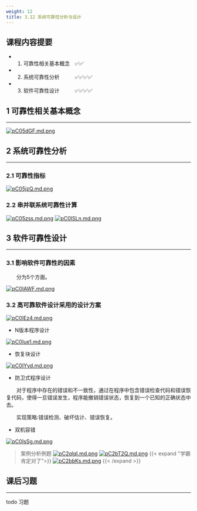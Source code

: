 ```yaml
---
weight: 12
title: 3.12 系统可靠性分析与设计
---
```

## 课程内容提要

- 1. 可靠性相关基本概念&emsp;✅✅
- 2. 系统可靠性分析&emsp;&emsp;&emsp;✅✅✅✅
- 3. 软件可靠性设计&emsp;&emsp;&emsp;✅✅✅✅

## 1 可靠性相关基本概念

---

[![pC05dGF.md.png](https://s1.ax1x.com/2023/06/30/pC05dGF.md.png)](https://imgse.com/i/pC05dGF)

## 2 系统可靠性分析

---

### 2.1 可靠性指标

[![pC05jzQ.md.png](https://s1.ax1x.com/2023/06/30/pC05jzQ.md.png)](https://imgse.com/i/pC05jzQ)

### 2.2 串并联系统可靠性计算

[![pC05zss.md.png](https://s1.ax1x.com/2023/06/30/pC05zss.md.png)](https://imgse.com/i/pC05zss)
[![pC0ISLn.md.png](https://s1.ax1x.com/2023/06/30/pC0ISLn.md.png)](https://imgse.com/i/pC0ISLn)

## 3 软件可靠性设计

---

### 3.1 影响软件可靠性的因素

&emsp;&emsp;分为5个方面。

[![pC0IAWF.md.png](https://s1.ax1x.com/2023/06/30/pC0IAWF.md.png)](https://imgse.com/i/pC0IAWF)

### 3.2 高可靠软件设计采用的设计方案

[![pC0IEz4.md.png](https://s1.ax1x.com/2023/06/30/pC0IEz4.md.png)](https://imgse.com/i/pC0IEz4)

- N版本程序设计

[![pC0Iue1.md.png](https://s1.ax1x.com/2023/06/30/pC0Iue1.md.png)](https://imgse.com/i/pC0Iue1)

- 恢复块设计

[![pC0IYyd.md.png](https://s1.ax1x.com/2023/06/30/pC0IYyd.md.png)](https://imgse.com/i/pC0IYyd)

- 防卫式程序设计

&emsp;&emsp;对于程序中存在的错误和不一致性，通过在程序中包含错误检查代码和错误恢复代码，使得一旦错误发生，程序能撤销错误状态，恢复到一个已知的正确状态中去。

&emsp;&emsp;实现策略:错误检测、破坏估计、错误恢复。

- 双机容错

[![pC0IsSg.md.png](https://s1.ax1x.com/2023/06/30/pC0IsSg.md.png)](https://imgse.com/i/pC0IsSg)

>案例分析例题
[![pC2qlqI.md.png](https://s1.ax1x.com/2023/07/10/pC2qlqI.md.png)](https://imgse.com/i/pC2qlqI)
[![pC2bT2Q.md.png](https://s1.ax1x.com/2023/07/10/pC2bT2Q.md.png)](https://imgse.com/i/pC2bT2Q)
{{< expand "学霸肯定对了">}}
[![pC2bbKs.md.png](https://s1.ax1x.com/2023/07/10/pC2bbKs.md.png)](https://imgse.com/i/pC2bbKs)
{{< /expand >}}

## 课后习题

---

todo 习题